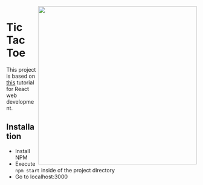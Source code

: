 <img align="right" src="https://user-images.githubusercontent.com/60144801/142511466-0920e378-7b6d-4a8d-afff-d98ba1a1bb06.png" height=420px>

# Tic Tac Toe

This project is based on [this](https://reactjs.org/tutorial/tutorial.html) tutorial for React web development.

## Installation
- Install NPM
- Execute `npm start` inside of the project directory
- Go to localhost:3000
